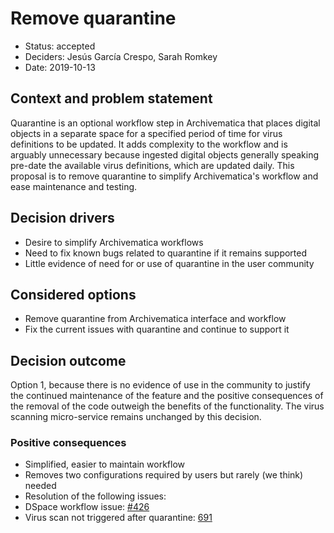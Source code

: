 # Remove quarantine

* Status: accepted
* Deciders: Jesús García Crespo, Sarah Romkey
* Date: 2019-10-13

## Context and problem statement

Quarantine is an optional workflow step in Archivematica that places digital
objects in a separate space for a specified period of time for virus definitions
to be updated. It adds complexity to the workflow and is arguably unnecessary
because ingested digital objects generally speaking pre-date the available virus
definitions, which are updated daily. This proposal is to remove quarantine
to simplify Archivematica's workflow and ease maintenance and testing.

## Decision drivers

* Desire to simplify Archivematica workflows
* Need to fix known bugs related to quarantine if it remains supported
* Little evidence of need for or use of quarantine in the user community

## Considered options

* Remove quarantine from Archivematica interface and workflow
* Fix the current issues with quarantine and continue to support it

## Decision outcome

Option 1, because there is no evidence of use in the community to justify the
continued maintenance of the feature and the positive consequences of the
removal of the code outweigh the benefits of the functionality. The virus
scanning micro-service remains unchanged by this decision.

### Positive consequences

* Simplified, easier to maintain workflow
* Removes two configurations required by users but rarely (we think) needed
* Resolution of the following issues:
* DSpace workflow issue: [#426][1]
* Virus scan not triggered after quarantine: [691][2]

[1]: https://github.com/archivematica/Issues/issues/426
[2]: https://github.com/archivematica/Issues/issues/691
